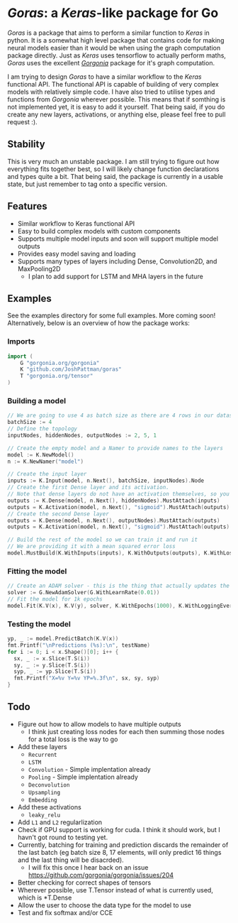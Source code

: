 # _Goras_: a _Keras_-like package for Go
_Goras_ is a package that aims to perform a similar function to _Keras_ in python. It is a somewhat high level package that contains code for making neural models easier than it would be when using the graph computation package directly. Just as _Keras_ uses tensorflow to actually perform maths, _Goras_ uses the excellent [_Gorgonia_](https://gorgonia.org) package for it's graph computation.

I am trying to design _Goras_ to have a similar workflow to the _Keras_ functional API. The functional API is capable of building of very complex models with relatively simple code. I have also tried to utilise types and functions from _Gorgonia_ wherever possible. This means that if somthing is not implemented yet, it is easy to add it yourself. That being said, if you do create any new layers, activations, or anything else, please feel free to pull request :).

## Stability
This is very much an unstable package. I am still trying to figure out how everything fits together best, so I will likely change function declarations and types quite a bit. That being said, the package is currently in a usable state, but just remember to tag onto a specific version.

## Features
- Similar workflow to Keras functional API
- Easy to build complex models with custom components
- Supports multiple model inputs and soon will support multiple model outputs
- Provides easy model saving and loading
- Supports many types of layers including Dense, Convolution2D, and MaxPooling2D
  - I plan to add support for LSTM and MHA layers in the future
## Examples
See the examples directory for some full examples. More coming soon! Alternatively, below is an overview of how the package works:

### Imports
```go
import (
	G "gorgonia.org/gorgonia"
	K "github.com/JoshPattman/goras"
	T "gorgonia.org/tensor"
)
```

### Building a model
```go
// We are going to use 4 as batch size as there are 4 rows in our dataset
batchSize := 4
// Define the topology
inputNodes, hiddenNodes, outputNodes := 2, 5, 1

// Create the empty model and a Namer to provide names to the layers
model := K.NewModel()
n := K.NewNamer("model")

// Create the input layer
inputs := K.Input(model, n.Next(), batchSize, inputNodes).Node
// Create the first Dense layer and its activation.
// Note that dense layers do not have an activation themselves, so you have to add one manually after
outputs := K.Dense(model, n.Next(), hiddenNodes).MustAttach(inputs)
outputs = K.Activation(model, n.Next(), "sigmoid").MustAttach(outputs)
// Create the second Dense layer
outputs = K.Dense(model, n.Next(), outputNodes).MustAttach(outputs)
outputs = K.Activation(model, n.Next(), "sigmoid").MustAttach(outputs)

// Build the rest of the model so we can train it and run it
// We are providing it with a mean squared error loss
model.MustBuild(K.WithInputs(inputs), K.WithOutputs(outputs), K.WithLosses(K.MSE))
```

### Fitting the model
```go
// Create an ADAM solver - this is the thing that actually updates the weights
solver := G.NewAdamSolver(G.WithLearnRate(0.01))
// Fit the model for 1k epochs
model.Fit(K.V(x), K.V(y), solver, K.WithEpochs(1000), K.WithLoggingEvery(100))
```

### Testing the model
```go
yp, _ := model.PredictBatch(K.V(x))
fmt.Printf("\nPredictions (%s):\n", testName)
for i := 0; i < x.Shape()[0]; i++ {
  sx, _ := x.Slice(T.S(i))
  sy, _ := y.Slice(T.S(i))
  syp, _ := yp.Slice(T.S(i))
  fmt.Printf("X=%v Y=%v YP=%.3f\n", sx, sy, syp)
}
```

## Todo
- Figure out how to allow models to have multiple outputs
  - I think just creating loss nodes for each then summing those nodes for a total loss is the way to go
- Add these layers
  - `Recurrent`
  - `LSTM`
  - `Convolution` - Simple implentation already
  - `Pooling` - Simple implentation already
  - `Deconvolution`
  - `Upsampling`
  - `Embedding`
- Add these activations
  - `leaky_relu`
- Add `L1` and `L2` regularlization
- Check if GPU support is working for cuda. I think it should work, but I havn't got round to testing yet.
- Currently, batching for training and prediction discards the remainder of the last batch (eg batch size 8, 17 elements, will only predict 16 things and the last thing will be disacrded).
  - I will fix this once I hear back on an issue https://github.com/gorgonia/gorgonia/issues/204
- Better checking for correct shapes of tensors
- Wherever possible, use T.Tensor instead of what is currently used, which is *T.Dense
- Allow the user to choose the data type for the model to use
- Test and fix softmax and/or CCE